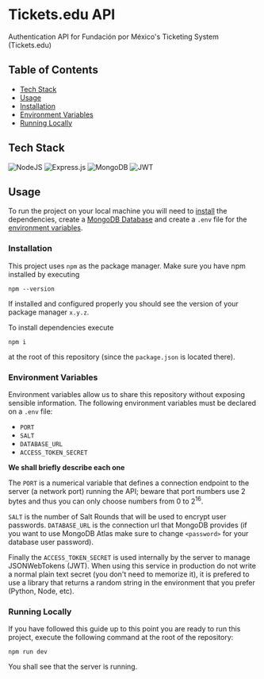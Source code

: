 # Tickets.edu API

Authentication API for Fundación por México's Ticketing System (Tickets.edu)

## Table of Contents
- [Tech Stack](#tech-stack)
- [Usage](#usage)
- [Installation](#installation)
- [Environment Variables](#environment-variables)
- [Running Locally](#running-locally)

## Tech Stack

![NodeJS](https://img.shields.io/badge/node.js-6DA55F?style=for-the-badge&logo=node.js&logoColor=white) ![Express.js](https://img.shields.io/badge/express.js-%23404d59.svg?style=for-the-badge&logo=express&logoColor=%2361DAFB) ![MongoDB](https://img.shields.io/badge/MongoDB-%234ea94b.svg?style=for-the-badge&logo=mongodb&logoColor=white) ![JWT](https://img.shields.io/badge/JWT-black?style=for-the-badge&logo=JSON%20web%20tokens)

## Usage

To run the project on your local machine you will need to [install](#installation) the dependencies, create a [MongoDB Database](https://www.mongodb.com/) and create a `.env` file for the [environment variables](#environment-variables).

### Installation

This project uses `npm` as the package manager. Make sure you have npm installed by executing
```console
npm --version
```

If installed and configured properly you should see the version of your package manager `x.y.z`.

To install dependencies execute
```console
npm i
```
at the root of this repository (since the `package.json` is located there).

### Environment Variables

Environment variables allow us to share this repository without exposing sensible information. The following environment variables must be declared on a `.env` file:
- `PORT`
- `SALT`
- `DATABASE_URL`
- `ACCESS_TOKEN_SECRET`

**We shall briefly describe each one**

The `PORT` is a numerical variable that defines a connection endpoint to the server (a network port) running the API; beware that port numbers use 2 bytes and thus you can only choose numbers from 0 to $2^{16}$. 

`SALT` is the number of Salt Rounds that will be used to encrypt user passwords. `DATABASE_URL` is the connection url that MongoDB provides (if you want to use MongoDB Atlas make sure to change `<password>` for your database user password). 

Finally the `ACCESS_TOKEN_SECRET` is used internally by the server to manage JSONWebTokens (JWT). When using this service in production do not write a normal plain text secret (you don't need to memorize it), it is prefered to use a library that returns a random string in the environment that you prefer (Python, Node, etc).

### Running Locally

If you have followed this guide up to this point you are ready to run this project, execute the following command at the root of the repository:
```console
npm run dev
```

You shall see that the server is running.
